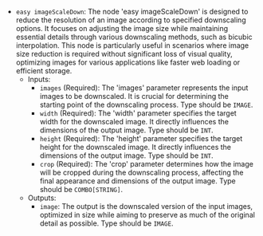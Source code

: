 - `easy imageScaleDown`: The node 'easy imageScaleDown' is designed to reduce the resolution of an image according to specified downscaling options. It focuses on adjusting the image size while maintaining essential details through various downscaling methods, such as bicubic interpolation. This node is particularly useful in scenarios where image size reduction is required without significant loss of visual quality, optimizing images for various applications like faster web loading or efficient storage.
    - Inputs:
        - `images` (Required): The 'images' parameter represents the input images to be downscaled. It is crucial for determining the starting point of the downscaling process. Type should be `IMAGE`.
        - `width` (Required): The 'width' parameter specifies the target width for the downscaled image. It directly influences the dimensions of the output image. Type should be `INT`.
        - `height` (Required): The 'height' parameter specifies the target height for the downscaled image. It directly influences the dimensions of the output image. Type should be `INT`.
        - `crop` (Required): The 'crop' parameter determines how the image will be cropped during the downscaling process, affecting the final appearance and dimensions of the output image. Type should be `COMBO[STRING]`.
    - Outputs:
        - `image`: The output is the downscaled version of the input images, optimized in size while aiming to preserve as much of the original detail as possible. Type should be `IMAGE`.
